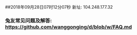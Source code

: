 ##2018年09月28日07时12分07秒 新址: 104.248.177.32
### 兔友常见问题及解答: https://github.com/wanggonging/d/blob/w/FAQ.md
